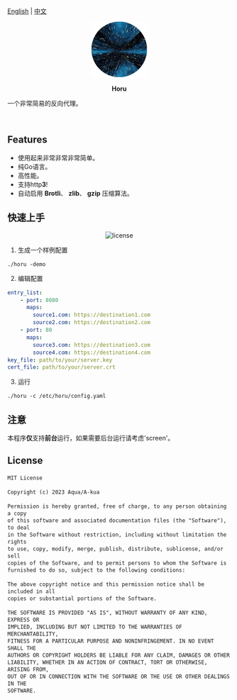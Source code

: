 <p>
    <a href="README.md">English</a>
    | <a href="README_CN.md">中文</a>
</p>
<p align="center"><img src="https://github.com/AquaApps/AkuaX/blob/main/assets/horu_circle.png?raw=true" alt="1600" width="25%"/></p>
<p align="center">
    <strong>Horu</strong>
    <br>
    <p>一个非常简易的反向代理。</a>
    <br>
</p>
<br>


## Features

- 使用起来非常非常非常简单。
- 纯Go语言。
- 高性能。
- 支持http**3**!
- 自动启用 **Brotli**、 **zlib**、 **gzip** 压缩算法。

## 快速上手

<p align="center">
    <img src="https://img.shields.io/badge/license-MIT-blue" alt="license"/>
</p>

1. 生成一个样例配置

```shell
./horu -demo
```

2. 编辑配置

```yaml
entry_list:
    - port: 8080
      maps:
        source1.com: https://destination1.com
        source2.com: https://destination2.com
    - port: 80
      maps:
        source3.com: https://destination3.com
        source4.com: https://destination4.com
key_file: path/to/your/server.key
cert_file: path/to/your/server.crt
```

3. 运行

```shell
./horu -c /etc/horu/config.yaml
```

## 注意

本程序**仅**支持**前台**运行，如果需要后台运行请考虑'screen'。


## License

```
MIT License

Copyright (c) 2023 Aqua/A-kua

Permission is hereby granted, free of charge, to any person obtaining a copy
of this software and associated documentation files (the "Software"), to deal
in the Software without restriction, including without limitation the rights
to use, copy, modify, merge, publish, distribute, sublicense, and/or sell
copies of the Software, and to permit persons to whom the Software is
furnished to do so, subject to the following conditions:

The above copyright notice and this permission notice shall be included in all
copies or substantial portions of the Software.

THE SOFTWARE IS PROVIDED "AS IS", WITHOUT WARRANTY OF ANY KIND, EXPRESS OR
IMPLIED, INCLUDING BUT NOT LIMITED TO THE WARRANTIES OF MERCHANTABILITY,
FITNESS FOR A PARTICULAR PURPOSE AND NONINFRINGEMENT. IN NO EVENT SHALL THE
AUTHORS OR COPYRIGHT HOLDERS BE LIABLE FOR ANY CLAIM, DAMAGES OR OTHER
LIABILITY, WHETHER IN AN ACTION OF CONTRACT, TORT OR OTHERWISE, ARISING FROM,
OUT OF OR IN CONNECTION WITH THE SOFTWARE OR THE USE OR OTHER DEALINGS IN THE
SOFTWARE.
```
